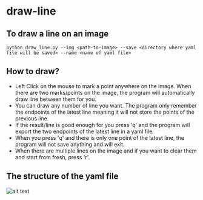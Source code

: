 # draw-line
## To draw a line on an image

```python draw_line.py --img <path-to-image> --save <directory where yaml file will be saved> --name <name of yaml file>```

## How to draw?
- Left Click on the mouse to mark a point anywhere on the image. When there are two marks/points on the image, the program will automatically draw line between them for you.
- You can draw any number of line you want. The program only remember the endpoints of the latest line meaning it will not store the points of the previous line.
- If the result/line is good enough for you press 'q' and the program will export the two endpoints of the latest line in a yaml file.
- When you press 'q' and there is only one point of the latest line, the program will not save anything and will exit.
- When there are multiple lines on the image and if you want to clear them and start from fresh, press 'r'.

## The structure of the yaml file
![alt text](https://github.com/ZayarNaing/draw-line/blob/main/sample_yaml.png)

